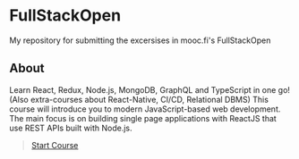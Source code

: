 # FullStackOpen

My repository for submitting the excersises in mooc.fi's FullStackOpen

## About

Learn React, Redux, Node.js, MongoDB, GraphQL and TypeScript in one go! (Also extra-courses about React-Native, CI/CD, Relational DBMS) This course will introduce you to modern JavaScript-based web development. The main focus is on building single page applications with ReactJS that use REST APIs built with Node.js.

>[Start Course](https://fullstackopen.com/en/about)
